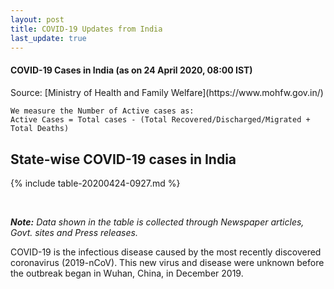 ```yaml
---
layout: post
title: COVID-19 Updates from India
last_update: true
---
```


#### COVID-19 Cases in India (as on  24 April 2020, 08:00 IST)
<div class="alert alert-primary" role="alert">
<p id = "totalcases" style="font-size: 1.2rem; font-weight: bold;"></p>
<p id = "totalrecovered" style="font-size: 1.2rem; font-weight: bold;"></p>
<p id = "totaldeaths" style="font-size: 1.2rem; font-weight: bold;"></p>
<p id = "totalactive" style="font-size: 1.2rem; font-weight: bold;"></p>
</div>
Source: [Ministry of Health and Family Welfare](https://www.mohfw.gov.in/)

```
We measure the Number of Active cases as:
Active Cases = Total cases - (Total Recovered/Discharged/Migrated + Total Deaths)
```

## State-wise COVID-19 cases in India

<div class="datatable-begin"></div>

{% include table-20200424-0927.md %}

<div class="datatable-end"></div>
<br>

***Note:*** *Data shown in the table is collected through Newspaper articles, Govt. sites and Press releases.*

COVID-19 is the infectious disease caused by the most recently discovered coronavirus (2019-nCoV). This new virus and disease were unknown before the outbreak began in Wuhan, China, in December 2019.
